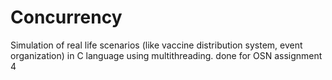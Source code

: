 # Concurrency
Simulation of real life scenarios (like vaccine distribution system, event organization) in C language using multithreading. done for OSN assignment 4
